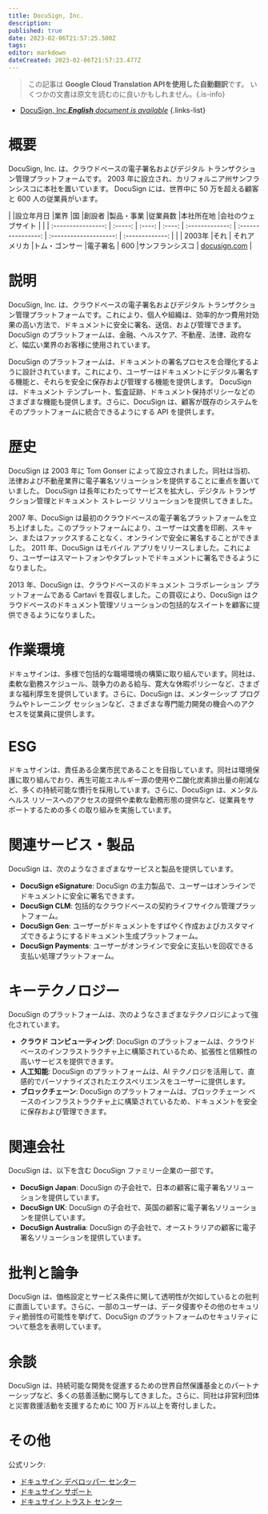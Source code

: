 ```yaml
---
title: DocuSign, Inc.
description: 
published: true
date: 2023-02-06T21:57:25.500Z
tags: 
editor: markdown
dateCreated: 2023-02-06T21:57:23.477Z
---
```


> この記事は **Google Cloud Translation APIを使用した自動翻訳**です。
いくつかの文書は原文を読むのに良いかもしれません。{.is-info}



- [DocuSign, Inc.***English** document is available*](/en/Knowledge-base/Dictionary/Company/docusign-inc-)
{.links-list}


# 概要

DocuSign, Inc. は、クラウドベースの電子署名およびデジタル トランザクション管理プラットフォームです。 2003 年に設立され、カリフォルニア州サンフランシスコに本社を置いています。 DocuSign には、世界中に 50 万を超える顧客と 600 人の従業員がいます。

| |設立年月日 |業界 |国 |創設者 |製品・事業 |従業員数 |本社所在地 |会社のウェブサイト |
| | :----------------: | :-----: | :----: | :----: | :-------------: | :----------------: | :--------------------: | :-------------: |
| | 2003年 |それ | それアメリカ |トム・ゴンサー |電子署名 | 600 |サンフランシスコ | [docusign.com](https://www.docusign.com/) |

# 説明

DocuSign, Inc. は、クラウドベースの電子署名およびデジタル トランザクション管理プラットフォームです。これにより、個人や組織は、効率的かつ費用対効果の高い方法で、ドキュメントに安全に署名、送信、および管理できます。 DocuSign のプラットフォームは、金融、ヘルスケア、不動産、法律、政府など、幅広い業界のお客様に使用されています。

DocuSign のプラットフォームは、ドキュメントの署名プロセスを合理化するように設計されています。これにより、ユーザーはドキュメントにデジタル署名する機能と、それらを安全に保存および管理する機能を提供します。 DocuSign は、ドキュメント テンプレート、監査証跡、ドキュメント保持ポリシーなどのさまざまな機能も提供します。さらに、DocuSign は、顧客が既存のシステムをそのプラットフォームに統合できるようにする API を提供します。

# 歴史

DocuSign は 2003 年に Tom Gonser によって設立されました。同社は当初、法律および不動産業界に電子署名ソリューションを提供することに重点を置いていました。 DocuSign は長年にわたってサービスを拡大し、デジタル トランザクション管理とドキュメント ストレージ ソリューションを提供してきました。

2007 年、DocuSign は最初のクラウドベースの電子署名プラットフォームを立ち上げました。このプラットフォームにより、ユーザーは文書を印刷、スキャン、またはファックスすることなく、オンラインで安全に署名することができました。 2011 年、DocuSign はモバイル アプリをリリースしました。これにより、ユーザーはスマートフォンやタブレットでドキュメントに署名できるようになりました。

2013 年、DocuSign は、クラウドベースのドキュメント コラボレーション プラットフォームである Cartavi を買収しました。この買収により、DocuSign はクラウドベースのドキュメント管理ソリューションの包括的なスイートを顧客に提供できるようになりました。

# 作業環境

ドキュサインは、多様で包括的な職場環境の構築に取り組んでいます。同社は、柔軟な勤務スケジュール、競争力のある給与、寛大な休暇ポリシーなど、さまざまな福利厚生を提供しています。さらに、DocuSign は、メンターシップ プログラムやトレーニング セッションなど、さまざまな専門能力開発の機会へのアクセスを従業員に提供します。

# ESG

ドキュサインは、責任ある企業市民であることを目指しています。同社は環境保護に取り組んでおり、再生可能エネルギー源の使用や二酸化炭素排出量の削減など、多くの持続可能な慣行を採用しています。さらに、DocuSign は、メンタルヘルス リソースへのアクセスの提供や柔軟な勤務形態の提供など、従業員をサポートするための多くの取り組みを実施しています。

# 関連サービス・製品

DocuSign は、次のようなさまざまなサービスと製品を提供しています。

* **DocuSign eSignature**: DocuSign の主力製品で、ユーザーはオンラインでドキュメントに安全に署名できます。
* **DocuSign CLM**: 包括的なクラウドベースの契約ライフサイクル管理プラットフォーム。
* **DocuSign Gen**: ユーザーがドキュメントをすばやく作成およびカスタマイズできるようにするドキュメント生成プラットフォーム。
* **DocuSign Payments**: ユーザーがオンラインで安全に支払いを回収できる支払い処理プラットフォーム。

# キーテクノロジー

DocuSign のプラットフォームは、次のようなさまざまなテクノロジによって強化されています。

* **クラウド コンピューティング**: DocuSign のプラットフォームは、クラウドベースのインフラストラクチャ上に構築されているため、拡張性と信頼性の高いサービスを提供できます。
* **人工知能**: DocuSign のプラットフォームは、AI テクノロジを活用して、直感的でパーソナライズされたエクスペリエンスをユーザーに提供します。
* **ブロックチェーン**: DocuSign のプラットフォームは、ブロックチェーン ベースのインフラストラクチャ上に構築されているため、ドキュメントを安全に保存および管理できます。

# 関連会社

DocuSign は、以下を含む DocuSign ファミリー企業の一部です。

* **DocuSign Japan**: DocuSign の子会社で、日本の顧客に電子署名ソリューションを提供しています。
* **DocuSign UK**: DocuSign の子会社で、英国の顧客に電子署名ソリューションを提供しています。
* **DocuSign Australia**: DocuSign の子会社で、オーストラリアの顧客に電子署名ソリューションを提供しています。

# 批判と論争

DocuSign は、価格設定とサービス条件に関して透明性が欠如しているとの批判に直面しています。さらに、一部のユーザーは、データ侵害やその他のセキュリティ脆弱性の可能性を挙げて、DocuSign のプラットフォームのセキュリティについて懸念を表明しています。

# 余談

DocuSign は、持続可能な開発を促進するための世界自然保護基金とのパートナーシップなど、多くの慈善活動に関与してきました。さらに、同社は非営利団体と災害救援活動を支援するために 100 万ドル以上を寄付しました。

# その他

公式リンク:

* [ドキュサイン デベロッパー センター](https://developers.docusign.com/)
* [ドキュサイン サポート](https://support.docusign.com/)
* [ドキュサイン トラスト センター](https://trust.docusign.com/)
